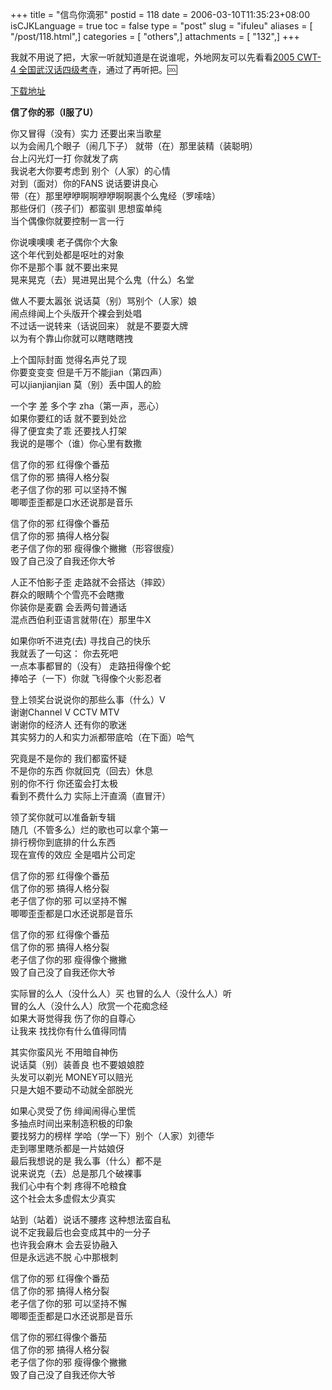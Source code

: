 +++
title = "信鸟你滴邪"
postid = 118
date = 2006-03-10T11:35:23+08:00
isCJKLanguage = true
toc = false
type = "post"
slug = "ifuleu"
aliases = [ "/post/118.html",]
categories = [ "others",]
attachments = [ "132",]
+++


我就不用说了把，大家一听就知道是在说谁呢，外地网友可以先看看[2005 CWT-4 全国武汉话四级考寺](https://blog.zengrong.net/post/6.html)，通过了再听把。:cool:

[下载地址](http://http://www.awflasher.com/blog/attachments/200602/xnndx.wma)  
<!--more-->  
**信了你的邪（I服了U）**

你又冒得（没有）实力 还要出来当歌星  
以为会闹几个眼子（闹几下子） 就带（在）那里装精（装聪明）  
台上闪光灯一打 你就发了病  
我说老大你要考虑到 别个（人家）的心情  
对到（面对）你的FANS 说话要讲良心  
带（在）那里咿咿啊啊咿咿啊啊裹个么鬼经（罗嗦啥）  
那些伢们（孩子们）都蛮驯 思想蛮单纯  
当个偶像你就要控制一言一行

你说噢噢噢 老子偶你个大象  
这个年代到处都是呕吐的对象  
你不是那个事 就不要出来晃  
晃来晃克（去）晃进晃出晃个么鬼（什么）名堂

做人不要太嚣张 说话莫（别）骂别个（人家）娘  
闹点绯闻上个头版开个裸会到处唱  
不过话一说转来（话说回来） 就是不要耍大牌  
以为有个靠山你就可以瞎瞎瞎拽

上个国际封面 觉得名声兑了现  
你要变变变 但是千万不能jian（第四声）  
可以jianjianjian 莫（别）丢中国人的脸

一个字 差 多个字 zha（第一声，恶心）  
如果你要红的话 就不要到处岔  
得了便宜卖了乖 还要找人打架  
我说的是哪个（谁）你心里有数撒

信了你的邪 红得像个番茄  
信了你的邪 搞得人格分裂  
老子信了你的邪 可以坚持不懈  
唧唧歪歪都是口水还说那是音乐

信了你的邪 红得像个番茄  
信了你的邪 搞得人格分裂  
老子信了你的邪 瘦得像个撇撇（形容很瘦）  
毁了自己没了自我还你大爷

人正不怕影子歪 走路就不会搭达（摔跤）  
群众的眼睛个个雪亮不会瞎撒  
你装你是麦霸 会丢两句普通话  
混点西伯利亚语言就带(在）那里牛X

如果你听不进克(去) 寻找自己的快乐  
我就丢了一句这： 你去死吧  
一点本事都冒的（没有） 走路扭得像个蛇  
捧哈子（一下）你就 飞得像个火影忍者

登上领奖台说说你的那些么事（什么）V  
谢谢Channel V CCTV MTV  
谢谢你的经济人 还有你的歌迷  
其实努力的人和实力派都带底哈（在下面）哈气

究竟是不是你的 我们都蛮怀疑  
不是你的东西 你就回克（回去）休息  
别的你不行 你还蛮会打太极  
看到不费什么力 实际上汗直滴（直冒汗）

领了奖你就可以准备新专辑  
随几（不管多么）烂的歌也可以拿个第一  
排行榜你到底排的什么东西  
现在宣传的效应 全是唱片公司定

信了你的邪 红得像个番茄  
信了你的邪 搞得人格分裂  
老子信了你的邪 可以坚持不懈  
唧唧歪歪都是口水还说那是音乐

信了你的邪 红得像个番茄  
信了你的邪 搞得人格分裂  
老子信了你的邪 瘦得像个撇撇  
毁了自己没了自我还你大爷

实际冒的么人（没什么人）买 也冒的么人（没什么人）听  
冒的么人（没什么人）欣赏一个花痴念经  
如果大哥觉得我 伤了你的自尊心  
让我来 找找你有什么值得同情

其实你蛮风光 不用暗自神伤  
说话莫（别）装善良 也不要娘娘腔  
头发可以剃光 MONEY可以赔光  
只是大姐不要动不动就全部脱光

如果心灵受了伤 绯闻闹得心里慌  
多抽点时间出来制造积极的印象  
要找努力的榜样 学哈（学一下）别个（人家）刘德华  
走到哪里瞎杀都是一片姑娘伢  
最后我想说的是 我么事（什么）都不是  
说来说克（去）总是那几个破裸事  
我们心中有个刺 疼得不呛粮食  
这个社会太多虚假太少真实

站到（站着）说话不腰疼 这种想法蛮自私  
说不定我最后也会变成其中的一分子  
也许我会麻木 会去妥协融入  
但是永远逃不脱 心中那根刺

信了你的邪 红得像个番茄  
信了你的邪 搞得人格分裂  
老子信了你的邪 可以坚持不懈  
唧唧歪歪都是口水还说那是音乐

信了你的邪红得像个番茄  
信了你的邪 搞得人格分裂  
老子信了你的邪 瘦得像个撇撇  
毁了自己没了自我还你大爷
